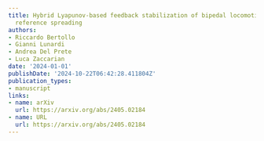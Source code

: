```yaml
---
title: Hybrid Lyapunov-based feedback stabilization of bipedal locomotion based on
  reference spreading
authors:
- Riccardo Bertollo
- Gianni Lunardi
- Andrea Del Prete
- Luca Zaccarian
date: '2024-01-01'
publishDate: '2024-10-22T06:42:28.411804Z'
publication_types:
- manuscript
links:
- name: arXiv
  url: https://arxiv.org/abs/2405.02184
- name: URL
  url: https://arxiv.org/abs/2405.02184
---
```

